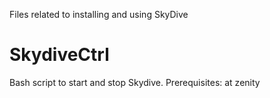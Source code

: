 Files related to installing and using SkyDive

# SkydiveCtrl
Bash script to start and stop Skydive.
Prerequisites: at zenity


